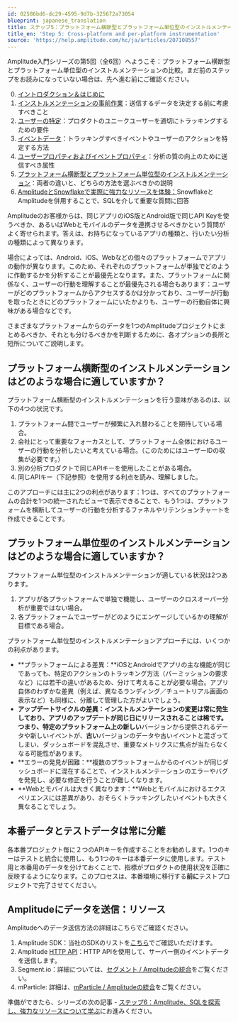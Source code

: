 ```yaml
---
id: 02586bd6-dc29-4595-9d7b-325672a73054
blueprint: japanese_translation
title: ステップ5：プラットフォーム横断型とプラットフォーム単位型のインストルメンテーション
title_en: 'Step 5: Cross-platform and per-platform instrumentation'
source: 'https://help.amplitude.com/hc/ja/articles/207108557'
---
```

Amplitude入門シリーズの第5回（全6回）へようこそ：プラットフォーム横断型とプラットフォーム単位型のインストルメンテーションの比較。まだ前のステップをお読みになっていない場合は、先へ進む前にご確認ください。

0. [イントロダクション＆はじめに](https://help.amplitude.com/hc/en-us/articles/207108137-Introduction-Getting-Started)
1. [インストルメンテーションの事前作業](/docs/get-started/instrumentation-prework)：送信するデータを決定する前に考慮すべきこと
2. [ユーザーの特定](/docs/get-started/identify-users)：プロダクトのユニークユーザーを適切にトラッキングするための要件
3. [イベントデータ](https://help.amplitude.com/hc/en-us/articles/206404698)：トラッキングすべきイベントやユーザーのアクションを特定する方法
4. [ユーザープロパティおよびイベントプロパティ](https://help.amplitude.com/hc/en-us/articles/207108327)：分析の質の向上のために送信すべき属性
5. [プラットフォーム横断型とプラットフォーム単位型のインストルメンテーション](/docs/get-started/cross-platform-vs-separate-platform)：両者の違いと、どちらの方法を選ぶべきかの説明
6. [AmplitudeとSnowflakeで実際に強力なリソースを体験：](https://help.amplitude.com/hc/en-us/articles/206404718)SnowflakeとAmplitudeを併用することで、SQLを介して重要な質問に回答

Amplitudeのお客様からは、同じアプリのiOS版とAndroid版で同じAPI Keyを使うべきか、あるいはWebとモバイルのデータを連携させるべきかという質問がよく寄せられます。答えは、お持ちになっているアプリの種類と、行いたい分析の種類によって異なります。

場合によっては、Android、iOS、Webなどの個々のプラットフォームでアプリの動作が異なります。このため、それぞれのプラットフォームが単独でどのように作動するかを分析することが最優先となります。また、プラットフォームに関係なく、ユーザーの行動を理解することが最優先される場合もあります：ユーザーがどのプラットフォームからアクセスするかは分かっており、ユーザーが行動を取ったときにどのプラットフォームにいたかよりも、ユーザーの行動自体に興味がある場合などです。

さまざまなプラットフォームからのデータを1つのAmplitudeプロジェクトにまとめるべきか、それとも分けるべきかを判断するために、各オプションの長所と短所についてご説明します。

## プラットフォーム横断型のインストルメンテーションはどのような場合に適していますか？

プラットフォーム横断型のインストルメンテーションを行う意味があるのは、以下の4つの状況です。

1. プラットフォーム間でユーザーが頻繁に入れ替わることを期待している場合。
2. 会社にとって重要なフォーカスとして、プラットフォーム全体におけるユーザーの行動を分析したいと考えている場合。（このためにはユーザーIDの収集が必要です。）
3. 別の分析プロダクトで同じAPIキーを使用したことがある場合。
4. 同じAPIキー（下記参照）を使用する利点を読み、理解しました。

このアプローチには主に2つの利点があります：1つは、すべてのプラットフォームの合計を1つの統一されたビューで表示できることで、もう1つは、プラットフォームを横断してユーザーの行動を分析するファネルやリテンションチャートを作成できることです。

## プラットフォーム単位型のインストルメンテーションはどのような場合に適していますか？

プラットフォーム単位型のインストルメンテーションが適している状況は2つあります。

1. アプリが各プラットフォームで単独で機能し、ユーザーのクロスオーバー分析が重要ではない場合。
2. 各プラットフォームでユーザーがどのようにエンゲージしているかの理解が目標である場合。

プラットフォーム単位型のインストルメンテーションアプローチには、いくつかの利点があります。

* **プラットフォームによる差異：**iOSとAndroidでアプリの主な機能が同じであっても、特定のアクションのトラッキング方法（パーミッションの要求など）には若干の違いがあるため、分けて考えることが必要な場合。アプリ自体のわずかな差異（例えば、異なるランディング／チュートリアル画面の表示など）も同様に、分離して管理した方がよいでしょう。
* **アップデートサイクルの差異：**インストルメンテーションの変更は常に発生しており、アプリのアップデートが同じ日にリリースされることは稀です。つまり、特定のプラットフォーム上の**新しい**バージョンから提供されるデータや新しいイベントが、**古い**バージョンのデータや古いイベントと混ざってしまい、ダッシュボードを混乱させ、重要なメトリクスに焦点が当たらなくなる可能性があります。
* **エラーの発見が困難：**複数のプラットフォームからのイベントが同じダッシュボードに混在することで、インストルメンテーションのエラーやバグを発見し、必要な修正を行うことが難しくなります。
* **Webとモバイルは大きく異なります：**Webとモバイルにおけるエクスペリエンスには差異があり、おそらくトラッキングしたいイベントも大きく異なることでしょう。

## 本番データとテストデータは常に分離

各本番プロジェクト毎に２つのAPIキーを作成することをお勧めします。1つのキーはテストと統合に使用し、もう1つのキーは本番データに使用します。テスト用と本番用のデータを分けておくことで、指標がプロダクトの使用状況を正確に反映するようになります。このプロセスは、本番環境に移行する**前に**テストプロジェクトで完了させてください。

## Amplitudeにデータを送信：リソース

Amplitudeへのデータ送信方法の詳細はこちらでご確認ください。

1. Amplitude SDK：当社のSDKのリストを[こちら](https://www.docs.developers.amplitude.com/data/sdks/)でご確認いただけます。
2. Amplitude [HTTP API](https://www.docs.developers.amplitude.com/analytics/apis/http-v2-api/)：HTTP APIを使用して、サーバー側のイベントデータを送信します。
3. Segment.io：詳細については、[セグメント / Amplitudeの統合](https://www.docs.developers.amplitude.com/data/sources/segment/)をご覧ください。
4. mParticle: 詳細は、[mParticle / Amplitudeの統合](https://www.docs.developers.amplitude.com/data/sources/mparticle/)をご覧ください。

準備ができたら、シリーズの次の記事 - [ステップ6：Amplitude、SQLを探索し、強力なリソースについて学ぶ](https://help.amplitude.com/hc/articles/206404718)にお進みください。
